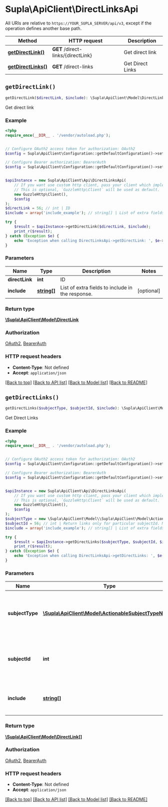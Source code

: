 # Supla\ApiClient\DirectLinksApi

All URIs are relative to `https://YOUR_SUPLA_SERVER/api/v3`, except if the operation defines another base path.

| Method | HTTP request | Description |
| ------------- | ------------- | ------------- |
| [**getDirectLink()**](DirectLinksApi.md#getDirectLink) | **GET** /direct-links/{directLink} | Get direct link |
| [**getDirectLinks()**](DirectLinksApi.md#getDirectLinks) | **GET** /direct-links | Get Direct Links |


## `getDirectLink()`

```php
getDirectLink($directLink, $include): \Supla\ApiClient\Model\DirectLink
```

Get direct link

### Example

```php
<?php
require_once(__DIR__ . '/vendor/autoload.php');


// Configure OAuth2 access token for authorization: OAuth2
$config = Supla\ApiClient\Configuration::getDefaultConfiguration()->setAccessToken('YOUR_ACCESS_TOKEN');

// Configure Bearer authorization: BearerAuth
$config = Supla\ApiClient\Configuration::getDefaultConfiguration()->setAccessToken('YOUR_ACCESS_TOKEN');


$apiInstance = new Supla\ApiClient\Api\DirectLinksApi(
    // If you want use custom http client, pass your client which implements `GuzzleHttp\ClientInterface`.
    // This is optional, `GuzzleHttp\Client` will be used as default.
    new GuzzleHttp\Client(),
    $config
);
$directLink = 56; // int | ID
$include = array('include_example'); // string[] | List of extra fields to include in the response.

try {
    $result = $apiInstance->getDirectLink($directLink, $include);
    print_r($result);
} catch (Exception $e) {
    echo 'Exception when calling DirectLinksApi->getDirectLink: ', $e->getMessage(), PHP_EOL;
}
```

### Parameters

| Name | Type | Description  | Notes |
| ------------- | ------------- | ------------- | ------------- |
| **directLink** | **int**| ID | |
| **include** | [**string[]**](../Model/string.md)| List of extra fields to include in the response. | [optional] |

### Return type

[**\Supla\ApiClient\Model\DirectLink**](../Model/DirectLink.md)

### Authorization

[OAuth2](../../README.md#OAuth2), [BearerAuth](../../README.md#BearerAuth)

### HTTP request headers

- **Content-Type**: Not defined
- **Accept**: `application/json`

[[Back to top]](#) [[Back to API list]](../../README.md#endpoints)
[[Back to Model list]](../../README.md#models)
[[Back to README]](../../README.md)

## `getDirectLinks()`

```php
getDirectLinks($subjectType, $subjectId, $include): \Supla\ApiClient\Model\DirectLink[]
```

Get Direct Links

### Example

```php
<?php
require_once(__DIR__ . '/vendor/autoload.php');


// Configure OAuth2 access token for authorization: OAuth2
$config = Supla\ApiClient\Configuration::getDefaultConfiguration()->setAccessToken('YOUR_ACCESS_TOKEN');

// Configure Bearer authorization: BearerAuth
$config = Supla\ApiClient\Configuration::getDefaultConfiguration()->setAccessToken('YOUR_ACCESS_TOKEN');


$apiInstance = new Supla\ApiClient\Api\DirectLinksApi(
    // If you want use custom http client, pass your client which implements `GuzzleHttp\ClientInterface`.
    // This is optional, `GuzzleHttp\Client` will be used as default.
    new GuzzleHttp\Client(),
    $config
);
$subjectType = new \Supla\ApiClient\Model\\Supla\ApiClient\Model\ActionableSubjectTypeNames(); // \Supla\ApiClient\Model\ActionableSubjectTypeNames | Return links only for particular subjectType. Must be used with subjectId.
$subjectId = 56; // int | Return links only for particular subjectId. Must be used with subjectType.
$include = array('include_example'); // string[] | List of extra fields to include in the response.

try {
    $result = $apiInstance->getDirectLinks($subjectType, $subjectId, $include);
    print_r($result);
} catch (Exception $e) {
    echo 'Exception when calling DirectLinksApi->getDirectLinks: ', $e->getMessage(), PHP_EOL;
}
```

### Parameters

| Name | Type | Description  | Notes |
| ------------- | ------------- | ------------- | ------------- |
| **subjectType** | [**\Supla\ApiClient\Model\ActionableSubjectTypeNames**](../Model/.md)| Return links only for particular subjectType. Must be used with subjectId. | [optional] |
| **subjectId** | **int**| Return links only for particular subjectId. Must be used with subjectType. | [optional] |
| **include** | [**string[]**](../Model/string.md)| List of extra fields to include in the response. | [optional] |

### Return type

[**\Supla\ApiClient\Model\DirectLink[]**](../Model/DirectLink.md)

### Authorization

[OAuth2](../../README.md#OAuth2), [BearerAuth](../../README.md#BearerAuth)

### HTTP request headers

- **Content-Type**: Not defined
- **Accept**: `application/json`

[[Back to top]](#) [[Back to API list]](../../README.md#endpoints)
[[Back to Model list]](../../README.md#models)
[[Back to README]](../../README.md)
